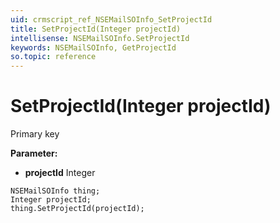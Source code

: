```yaml
---
uid: crmscript_ref_NSEMailSOInfo_SetProjectId
title: SetProjectId(Integer projectId)
intellisense: NSEMailSOInfo.SetProjectId
keywords: NSEMailSOInfo, GetProjectId
so.topic: reference
---
```


# SetProjectId(Integer projectId)

Primary key

**Parameter:** 
* **projectId** Integer

```crmscript
NSEMailSOInfo thing;
Integer projectId;
thing.SetProjectId(projectId);
```

